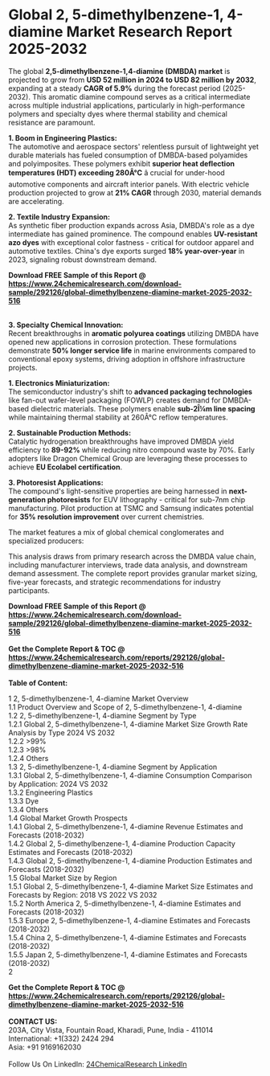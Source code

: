 <h1>Global 2, 5-dimethylbenzene-1, 4-diamine Market Research Report 2025-2032</h1><p>The global <strong>2,5-dimethylbenzene-1,4-diamine (DMBDA) market</strong> is projected to grow from <strong>USD 52 million in 2024 to USD 82 million by 2032</strong>, expanding at a steady <strong>CAGR of 5.9%</strong> during the forecast period (2025-2032). This aromatic diamine compound serves as a critical intermediate across multiple industrial applications, particularly in high-performance polymers and specialty dyes where thermal stability and chemical resistance are paramount.</p><p><strong>1. Boom in Engineering Plastics:</strong><br>
The automotive and aerospace sectors' relentless pursuit of lightweight yet durable materials has fueled consumption of DMBDA-based polyamides and polyimposites. These polymers exhibit <strong>superior heat deflection temperatures (HDT) exceeding 280Â°C</strong> â crucial for under-hood automotive components and aircraft interior panels. With electric vehicle production projected to grow at <strong>21% CAGR</strong> through 2030, material demands are accelerating.</p><p><strong>2. Textile Industry Expansion:</strong><br>
As synthetic fiber production expands across Asia, DMBDA's role as a dye intermediate has gained prominence. The compound enables <strong>UV-resistant azo dyes</strong> with exceptional color fastness - critical for outdoor apparel and automotive textiles. China's dye exports surged <strong>18% year-over-year</strong> in 2023, signaling robust downstream demand.</p><div><b>Download FREE Sample of this Report @ 
            <a href="https://www.24chemicalresearch.com/download-sample/292126/global-dimethylbenzene-diamine-market-2025-2032-516">
            https://www.24chemicalresearch.com/download-sample/292126/global-dimethylbenzene-diamine-market-2025-2032-516</a></b></div><br><p><strong>3. Specialty Chemical Innovation:</strong><br>
Recent breakthroughs in <strong>aromatic polyurea coatings</strong> utilizing DMBDA have opened new applications in corrosion protection. These formulations demonstrate <strong>50% longer service life</strong> in marine environments compared to conventional epoxy systems, driving adoption in offshore infrastructure projects.</p><p><strong>1. Electronics Miniaturization:</strong><br>
The semiconductor industry's shift to <strong>advanced packaging technologies</strong> like fan-out wafer-level packaging (FOWLP) creates demand for DMBDA-based dielectric materials. These polymers enable <strong>sub-2Î¼m line spacing</strong> while maintaining thermal stability at 260Â°C reflow temperatures.</p><p><strong>2. Sustainable Production Methods:</strong><br>
Catalytic hydrogenation breakthroughs have improved DMBDA yield efficiency to <strong>89-92%</strong> while reducing nitro compound waste by 70%. Early adopters like Dragon Chemical Group are leveraging these processes to achieve <strong>EU Ecolabel certification</strong>.</p><p><strong>3. Photoresist Applications:</strong><br>
The compound's light-sensitive properties are being harnessed in <strong>next-generation photoresists</strong> for EUV lithography - critical for sub-7nm chip manufacturing. Pilot production at TSMC and Samsung indicates potential for <strong>35% resolution improvement</strong> over current chemistries.</p><p>The market features a mix of global chemical conglomerates and specialized producers:</p><p>This analysis draws from primary research across the DMBDA value chain, including manufacturer interviews, trade data analysis, and downstream demand assessment. The complete report provides granular market sizing, five-year forecasts, and strategic recommendations for industry participants.</p><div><b>Download FREE Sample of this Report @ 
            <a href="https://www.24chemicalresearch.com/download-sample/292126/global-dimethylbenzene-diamine-market-2025-2032-516">
            https://www.24chemicalresearch.com/download-sample/292126/global-dimethylbenzene-diamine-market-2025-2032-516</a></b></div><br><div><b>Get the Complete Report & TOC @ 
            <a href="https://www.24chemicalresearch.com/reports/292126/global-dimethylbenzene-diamine-market-2025-2032-516">
            https://www.24chemicalresearch.com/reports/292126/global-dimethylbenzene-diamine-market-2025-2032-516</a></b></div><br>
            <b>Table of Content:</b><p>1 2, 5-dimethylbenzene-1, 4-diamine Market Overview<br />
    1.1 Product Overview and Scope of 2, 5-dimethylbenzene-1, 4-diamine<br />
    1.2 2, 5-dimethylbenzene-1, 4-diamine Segment by Type<br />
        1.2.1 Global 2, 5-dimethylbenzene-1, 4-diamine Market Size Growth Rate Analysis by Type 2024 VS 2032<br />
        1.2.2 >99%<br />
        1.2.3 >98%<br />
        1.2.4 Others<br />
    1.3 2, 5-dimethylbenzene-1, 4-diamine Segment by Application<br />
        1.3.1 Global 2, 5-dimethylbenzene-1, 4-diamine Consumption Comparison by Application: 2024 VS 2032<br />
        1.3.2 Engineering Plastics<br />
        1.3.3 Dye<br />
        1.3.4 Others<br />
    1.4 Global Market Growth Prospects<br />
        1.4.1 Global 2, 5-dimethylbenzene-1, 4-diamine Revenue Estimates and Forecasts (2018-2032)<br />
        1.4.2 Global 2, 5-dimethylbenzene-1, 4-diamine Production Capacity Estimates and Forecasts (2018-2032)<br />
        1.4.3 Global 2, 5-dimethylbenzene-1, 4-diamine Production Estimates and Forecasts (2018-2032)<br />
    1.5 Global Market Size by Region<br />
        1.5.1 Global 2, 5-dimethylbenzene-1, 4-diamine Market Size Estimates and Forecasts by Region: 2018 VS 2022 VS 2032<br />
        1.5.2 North America 2, 5-dimethylbenzene-1, 4-diamine Estimates and Forecasts (2018-2032)<br />
        1.5.3 Europe 2, 5-dimethylbenzene-1, 4-diamine Estimates and Forecasts (2018-2032)<br />
        1.5.4 China 2, 5-dimethylbenzene-1, 4-diamine Estimates and Forecasts (2018-2032)<br />
        1.5.5 Japan 2, 5-dimethylbenzene-1, 4-diamine Estimates and Forecasts (2018-2032)<br />
2 </p><div><b>Get the Complete Report & TOC @ 
            <a href="https://www.24chemicalresearch.com/reports/292126/global-dimethylbenzene-diamine-market-2025-2032-516">
            https://www.24chemicalresearch.com/reports/292126/global-dimethylbenzene-diamine-market-2025-2032-516</a></b></div><br><b>CONTACT US:</b><br>
            203A, City Vista, Fountain Road, Kharadi, Pune, India - 411014<br>
            International: +1(332) 2424 294<br>
            Asia: +91 9169162030 <br><br>
            Follow Us On LinkedIn: <a href="https://www.linkedin.com/company/24chemicalresearch/">24ChemicalResearch LinkedIn</a>